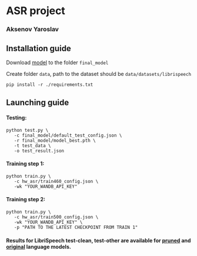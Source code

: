 # ASR project
### Aksenov Yaroslav

## Installation guide

Download [model](https://disk.yandex.ru/d/KG1T9gH7GKDrxg) to the folder ```final_model```

Create folder ```data```, path to the dataset should be ```data/datasets/librispeech```

```shell
pip install -r ./requirements.txt
```

## Launching guide

#### Testing:
   ```shell
   python test.py \
      -c final_model/default_test_config.json \
      -r final_model/model_best.pth \
      -t test_data \
      -o test_result.json
   ```

#### Training step 1:
   ```shell
   python train.py \
      -c hw_asr/train460_config.json \
      -wk "YOUR_WANDB_API_KEY"
   ```

#### Training step 2:
   ```shell
   python train.py \
      -c hw_asr/train500_config.json \
      -wk "YOUR_WANDB_API_KEY" \
      -p "PATH TO THE LATEST CHECKPOINT FROM TRAIN 1"
   ```

#### Results for LibriSpeech test-clean, test-other are available for [pruned](pruned_res.json) and [original](not_pruned_res.json) language models.

